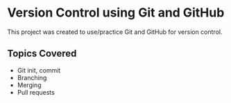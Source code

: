 # Version Control using Git and GitHub

This project was created to use/practice Git and GitHub for version control.

## Topics Covered
- Git init, commit
- Branching
- Merging
- Pull requests

